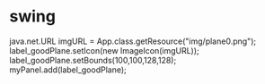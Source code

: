 # swing
java.net.URL imgURL = App.class.getResource("img/plane0.png");  
        label_goodPlane.setIcon(new ImageIcon(imgURL));  
        label_goodPlane.setBounds(100,100,128,128);  
        myPanel.add(label_goodPlane);  
